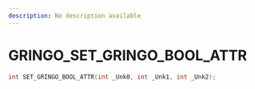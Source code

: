 ```yaml
---
description: No description available 
---
```


# GRINGO\_SET_GRINGO_BOOL_ATTR

```cpp
int SET_GRINGO_BOOL_ATTR(int _Unk0, int _Unk1, int _Unk2);
```